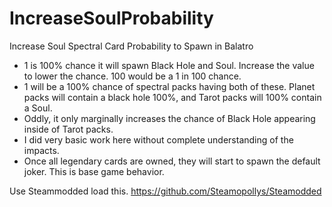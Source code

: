 # IncreaseSoulProbability
Increase Soul Spectral Card Probability to Spawn in Balatro

- 1 is 100% chance it will spawn Black Hole and Soul.  Increase the value to lower the chance. 100 would be a 1 in 100 chance.
- 1 will be a 100% chance of spectral packs having both of these.  Planet packs will contain a black hole 100%, and Tarot packs will 100% contain a Soul.  
- Oddly, it only marginally increases the chance of Black Hole appearing inside of Tarot packs.
- I did very basic work here without complete understanding of the impacts.
- Once all legendary cards are owned, they will start to spawn the default joker.  This is base game behavior.

Use Steammodded load this. https://github.com/Steamopollys/Steamodded
